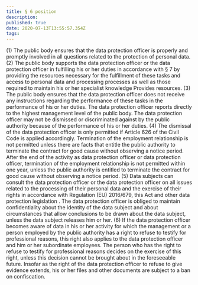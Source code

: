 ```yaml
---
title: § 6 position
description: 
published: true
date: 2020-07-13T13:55:57.354Z
tags: 
---
```


(1) The public body ensures that the data protection officer is properly and promptly involved in all questions related to the protection of personal data.
(2) The public body supports the data protection officer or the data protection officer in fulfilling his or her duties in accordance with § 7 by providing the resources necessary for the fulfillment of these tasks and access to personal data and processing processes as well as those required to maintain his or her specialist knowledge Provides resources.
(3) The public body ensures that the data protection officer does not receive any instructions regarding the performance of these tasks in the performance of his or her duties. The data protection officer reports directly to the highest management level of the public body. The data protection officer may not be dismissed or discriminated against by the public authority because of the performance of his or her duties.
(4) The dismissal of the data protection officer is only permitted if Article 626 of the Civil Code is applied accordingly. Termination of the employment relationship is not permitted unless there are facts that entitle the public authority to terminate the contract for good cause without observing a notice period. After the end of the activity as data protection officer or data protection officer, termination of the employment relationship is not permitted within one year, unless the public authority is entitled to terminate the contract for good cause without observing a notice period.
(5) Data subjects can consult the data protection officer or the data protection officer on all issues related to the processing of their personal data and the exercise of their rights in accordance with Regulation (EU) 2016/679, this Act and other data protection legislation . The data protection officer is obliged to maintain confidentiality about the identity of the data subject and about circumstances that allow conclusions to be drawn about the data subject, unless the data subject releases him or her.
(6) If the data protection officer becomes aware of data in his or her activity for which the management or a person employed by the public authority has a right to refuse to testify for professional reasons, this right also applies to the data protection officer and him or her subordinate employees. The person who has the right to refuse to testify for professional reasons decides on the exercise of this right, unless this decision cannot be brought about in the foreseeable future. Insofar as the right of the data protection officer to refuse to give evidence extends, his or her files and other documents are subject to a ban on confiscation.